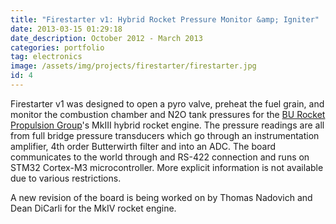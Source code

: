 ```yaml
---
title: "Firestarter v1: Hybrid Rocket Pressure Monitor &amp; Igniter"
date: 2013-03-15 01:29:18
date_description: October 2012 - March 2013
categories: portfolio
tag: electronics
image: /assets/img/projects/firestarter/firestarter.jpg
id: 4
---
```


Firestarter v1 was designed to open a pyro valve, preheat the fuel grain, and monitor the combustion chamber and N2O tank pressures for the <a href="http://www.burocket.org/">BU Rocket Propulsion Group</a>'s MkIII hybrid rocket engine. The pressure readings are all from full bridge pressure transducers which go through an instrumentation amplifier, 4th order Butterwirth filter and into an ADC. The board communicates to the world through and RS-422 connection and runs on STM32 Cortex-M3 microcontroller. More explicit information is not available due to various restrictions.

A new revision of the board is being worked on by Thomas Nadovich and Dean DiCarli for the MkIV rocket engine.
